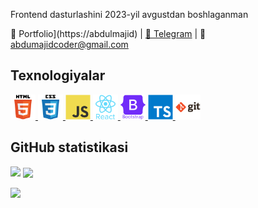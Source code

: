 Frontend dasturlashini 2023-yil avgustdan boshlaganman

💼 Portfolio](https://abdulmajid) | [💬 Telegram](https://t.me/abdumajid_1111) | 📧 abdumajidcoder@gmail.com

## Texnologiyalar

<p align="left">
  <a href="https://www.w3.org/html/" target="_blank" rel="noreferrer">
    <img src="https://raw.githubusercontent.com/devicons/devicon/master/icons/html5/html5-original-wordmark.svg" alt="HTML5" width="40" height="40" />
  </a>
  <a href="https://www.w3schools.com/css/" target="_blank" rel="noreferrer">
    <img src="https://raw.githubusercontent.com/devicons/devicon/master/icons/css3/css3-original-wordmark.svg" alt="CSS3" width="40" height="40" />
  </a>
  <a href="https://developer.mozilla.org/en-US/docs/Web/JavaScript" target="_blank" rel="noreferrer">
    <img src="https://raw.githubusercontent.com/devicons/devicon/master/icons/javascript/javascript-original.svg" alt="JavaScript" width="40" height="40" />
  </a>
  <a href="https://reactjs.org/" target="_blank" rel="noreferrer">
    <img src="https://raw.githubusercontent.com/devicons/devicon/master/icons/react/react-original-wordmark.svg" alt="React" width="40" height="40" />
  </a>
  <a href="https://getbootstrap.com/" target="_blank" rel="noreferrer">
    <img src="https://raw.githubusercontent.com/devicons/devicon/master/icons/bootstrap/bootstrap-plain-wordmark.svg" alt="Bootstrap" width="40" height="40" />
  </a>
  <a href="https://www.typescriptlang.org/" target="_blank" rel="noreferrer">
    <img src="https://raw.githubusercontent.com/devicons/devicon/master/icons/typescript/typescript-original.svg" alt="TypeScript" width="40" height="40" />
  </a>
  <a href="https://git-scm.com/" target="_blank" rel="noreferrer">
    <img src="https://raw.githubusercontent.com/devicons/devicon/master/icons/git/git-original-wordmark.svg" alt="Git" width="40" height="40" />
  </a>
</p>

## GitHub statistikasi
<p><img align="left" src="https://github-readme-stats.vercel.app/api/top-langs?username=ermatov-abdulmajid&show_icons=true&locale=en&layout=compact" ermatov-abdulmajid" /></p>

<p>&nbsp;<img align="center" src="https://github-readme-stats.vercel.app/api?username=ermatov-abdulmajid&show_icons=true&locale=en" ermatov-abdulmajid" /></p>

<p><img align="center" src="https://github-readme-streak-stats.herokuapp.com/?user=ermatov-abdulmajid&" ermatov-abdulmajid" /></p>
